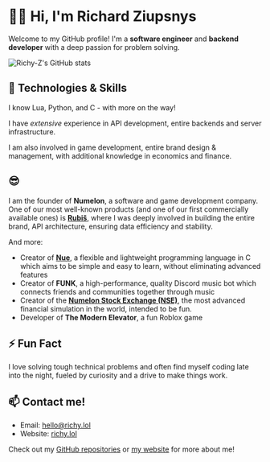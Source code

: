 # 👋🏻 Hi, I'm Richard Ziupsnys

Welcome to my GitHub profile! I'm a **software engineer** and **backend developer** with a deep passion for problem solving.

![Richy-Z's GitHub stats](https://github-readme-stats.vercel.app/api?username=Richy-Z&show_icons=true&theme=radical)

## 🔧 Technologies & Skills
I know Lua, Python, and C - with more on the way!

I have *extensive* experience in API development, entire backends and server infrastructure.

I am also involved in game development, entire brand design & management, with additional knowledge in economics and finance.

## 😎
I am the founder of **Numelon**, a software and game development company. One of our most well-known products (and one of our first commercially available ones) is [**Rubiš**](https://rubis.app), where I was deeply involved in building the entire brand, API architecture, ensuring data efficiency and stability.

And more:
- Creator of [**Nue**](https://nue.nu), a flexible and lightweight programming language in C which aims to be simple and easy to learn, without eliminating advanced features
- Creator of **FUNK**, a high-performance, quality Discord music bot which connects friends and communities together through music
- Creator of the [**Numelon Stock Exchange (NSE)**](https://nse.finance), the most advanced financial simulation in the world, intended to be fun.
- Developer of **The Modern Elevator**, a fun Roblox game

## ⚡ Fun Fact
I love solving tough technical problems and often find myself coding late into the night, fueled by curiosity and a drive to make things work.

## 📫 Contact me!
- Email: [hello@richy.lol](mailto:hello@richy.lol)
- Website: [richy.lol](https://richy.lol)

Check out my [GitHub repositories](https://github.com/Richy-Z?tab=repositories) or [my website](https://richy.lol) for more about me!
